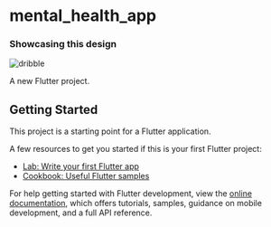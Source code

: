 # mental_health_app

### Showcasing this design

![dribble](https://cdn.dribbble.com/users/3860505/screenshots/15002657/media/836115cdecbcc4fc51c9aa0c68c4bae7.png)

A new Flutter project.

## Getting Started

This project is a starting point for a Flutter application.

A few resources to get you started if this is your first Flutter project:

- [Lab: Write your first Flutter app](https://docs.flutter.dev/get-started/codelab)
- [Cookbook: Useful Flutter samples](https://docs.flutter.dev/cookbook)

For help getting started with Flutter development, view the
[online documentation](https://docs.flutter.dev/), which offers tutorials,
samples, guidance on mobile development, and a full API reference.
